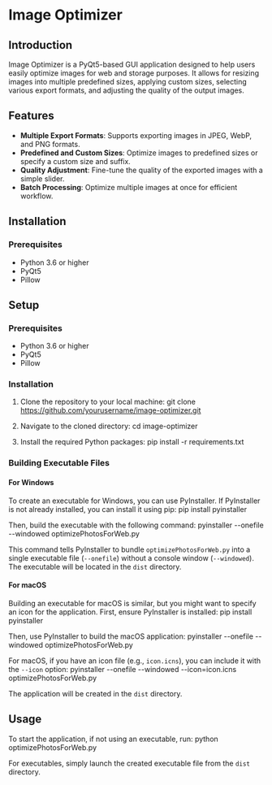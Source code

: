 # Image Optimizer

## Introduction
Image Optimizer is a PyQt5-based GUI application designed to help users easily optimize images for web and storage purposes. It allows for resizing images into multiple predefined sizes, applying custom sizes, selecting various export formats, and adjusting the quality of the output images.

## Features
- **Multiple Export Formats**: Supports exporting images in JPEG, WebP, and PNG formats.
- **Predefined and Custom Sizes**: Optimize images to predefined sizes or specify a custom size and suffix.
- **Quality Adjustment**: Fine-tune the quality of the exported images with a simple slider.
- **Batch Processing**: Optimize multiple images at once for efficient workflow.

## Installation

### Prerequisites
- Python 3.6 or higher
- PyQt5
- Pillow

## Setup

### Prerequisites
- Python 3.6 or higher
- PyQt5
- Pillow

### Installation
1. Clone the repository to your local machine:
git clone https://github.com/yourusername/image-optimizer.git

2. Navigate to the cloned directory:
cd image-optimizer

3. Install the required Python packages:
pip install -r requirements.txt

### Building Executable Files

#### For Windows
To create an executable for Windows, you can use PyInstaller. If PyInstaller is not already installed, you can install it using pip:
pip install pyinstaller

Then, build the executable with the following command:
pyinstaller --onefile --windowed optimizePhotosForWeb.py

This command tells PyInstaller to bundle `optimizePhotosForWeb.py` into a single executable file (`--onefile`) without a console window (`--windowed`). The executable will be located in the `dist` directory.

#### For macOS
Building an executable for macOS is similar, but you might want to specify an icon for the application. First, ensure PyInstaller is installed:
pip install pyinstaller

Then, use PyInstaller to build the macOS application:
pyinstaller --onefile --windowed optimizePhotosForWeb.py

For macOS, if you have an icon file (e.g., `icon.icns`), you can include it with the `--icon` option:
pyinstaller --onefile --windowed --icon=icon.icns optimizePhotosForWeb.py

The application will be created in the `dist` directory.

## Usage
To start the application, if not using an executable, run:
python optimizePhotosForWeb.py

For executables, simply launch the created executable file from the `dist` directory.
